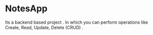 # NotesApp
Its a backend based project .
In which you can perform operations like Create, Read, Update, Delete (CRUD) .

